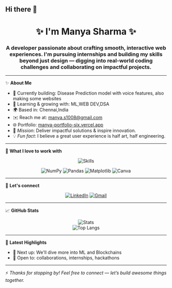## Hi there 👋

<h1 align="center">✨ I'm Manya Sharma ✨ </h1>
<h3 align="center"> A developer passionate about crafting smooth, interactive web experiences. I'm pursuing internships and building my skills beyond just design — digging into real-world coding challenges and collaborating on impactful projects.</h3>

---

✨ **About Me**

- 🔭 Currently building: Disease Prediction model with voice features, also making some websites
- 🚀 Learning & growing with: ML,WEB DEV,DSA
- 🌍 Based in: Chennai,India
- ✉️ Reach me at: manya.s1008@gmail.com
- 🌐 Portfolio: [manya-portfolio-six.vercel.app](https://manya-portfolio-six.vercel.app)
- 🎯 *Mission*: Deliver impactful solutions & inspire innovation.
- 💡 *Fun fact*: I believe a great user experience is half art, half engineering.

---

🌟 **What I love to work with**
<p align="center">
  <img src="https://skillicons.dev/icons?i=js,react,nodejs,c,cpp,python,java,html,css,tailwind,figma,vercel,next,vite,mongodb,aws" alt="Skills" />
</p>

<p align="center">
  <img src="https://img.shields.io/badge/numpy-%23013243.svg?style=for-the-badge&logo=numpy&logoColor=white" alt="NumPy" />
  <img src="https://img.shields.io/badge/pandas-%23150458.svg?style=for-the-badge&logo=pandas&logoColor=white" alt="Pandas" />
  <img src="https://img.shields.io/badge/matplotlib-%230079c1.svg?style=for-the-badge&logo=matplotlib&logoColor=white" alt="Matplotlib" />
  <img src="https://img.shields.io/badge/Canva-%2300C4CC.svg?style=for-the-badge&logo=canva&logoColor=white" alt="Canva" />
</p>


---

🤝 **Let's connect**

<p align="center">
  <a href="www.linkedin.com/in/manya-sharma-5a867a324" target="_blank"><img src="https://img.shields.io/badge/LinkedIn-blue?style=for-the-badge&logo=linkedin" alt="LinkedIn"/></a>
  <a href="mailto:manya.s1008@gmail.com"><img src="https://img.shields.io/badge/Gmail-red?style=for-the-badge&logo=gmail" alt="Gmail"/></a>
</p>

---

📈 **GitHub Stats**

<p align="center">
  <img src="https://github-readme-stats.vercel.app/api?username=manyasharma1008&show_icons=true&theme=tokyonight" alt="Stats" />
  <br/>
  <img src="https://github-readme-stats.vercel.app/api/top-langs/?username=manyasharma1008&layout=compact&theme=tokyonight" alt="Top Langs" />
</p>

---

📝 **Latest Highlights**

- 🌱 Next up: We'll dive more into ML and Blockchains
- 🤝 Open to: collaborations, internships, hackathons

---

⚡ *Thanks for stopping by! Feel free to connect — let’s build awesome things together.*
